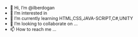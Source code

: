 - 👋 Hi, I’m @ilberdogan
- 👀 I’m interested in 
- 🌱 I’m currently learning HTML,CSS,JAVA-SCRIPT,C#,UNITY
- 💞️ I’m looking to collaborate on ...
- 📫 How to reach me ...

<!---
ilberdogan/ilberdogan is a ✨ special ✨ repository because its `README.md` (this file) appears on your GitHub profile.
You can click the Preview link to take a look at your changes.
--->
